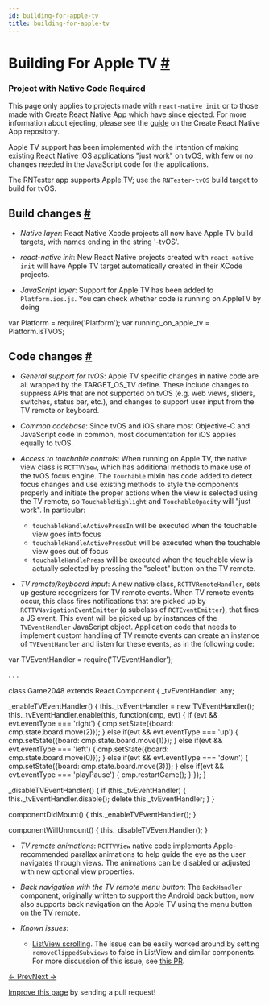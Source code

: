 ```yaml
---
id: building-for-apple-tv
title: building-for-apple-tv
---
```

<a id="content"></a><h1><a class="anchor" name="building-for-apple-tv"></a>Building For Apple TV <a class="hash-link" href="docs/building-for-apple-tv.html#building-for-apple-tv">#</a></h1><div class="banner-crna-ejected"><h3>Project with Native Code Required</h3><p>This page only applies to projects made with <code>react-native init</code> or to those made with Create React Native App which have since ejected. For more information about ejecting, please see the <a href="https://github.com/react-community/create-react-native-app/blob/master/EJECTING.md" target="_blank">guide</a> on the Create React Native App repository.</p></div><div><p>Apple TV support has been implemented with the intention of making existing React Native iOS applications "just work" on tvOS, with few or no changes needed in the JavaScript code for the applications.</p><p>The RNTester app supports Apple TV; use the <code>RNTester-tvOS</code> build target to build for tvOS.</p><h2><a class="anchor" name="build-changes"></a>Build changes <a class="hash-link" href="docs/building-for-apple-tv.html#build-changes">#</a></h2><ul><li><p><em>Native layer</em>: React Native Xcode projects all now have Apple TV build targets, with names ending in the string '-tvOS'.</p></li><li><p><em>react-native init</em>: New React Native projects created with <code>react-native init</code> will have Apple TV target automatically created in their XCode projects.</p></li><li><p><em>JavaScript layer</em>: Support for Apple TV has been added to <code>Platform.ios.js</code>.  You can check whether code is running on AppleTV by doing</p></li></ul><div class="prism language-js"><span class="token keyword">var</span> Platform <span class="token operator">=</span> <span class="token function">require</span><span class="token punctuation">(</span><span class="token string">'Platform'</span><span class="token punctuation">)</span><span class="token punctuation">;</span>
<span class="token keyword">var</span> running_on_apple_tv <span class="token operator">=</span> Platform<span class="token punctuation">.</span>isTVOS<span class="token punctuation">;</span></div><h2><a class="anchor" name="code-changes"></a>Code changes <a class="hash-link" href="docs/building-for-apple-tv.html#code-changes">#</a></h2><ul><li><p><em>General support for tvOS</em>: Apple TV specific changes in native code are all wrapped by the TARGET_OS_TV define.  These include changes to suppress APIs that are not supported on tvOS (e.g. web views, sliders, switches, status bar, etc.), and changes to support user input from the TV remote or keyboard.</p></li><li><p><em>Common codebase</em>:  Since tvOS and iOS share most Objective-C and JavaScript code in common, most documentation for iOS applies equally to tvOS.</p></li><li><p><em>Access to touchable controls</em>: When running on Apple TV, the native view class is <code>RCTTVView</code>, which has additional methods to make use of the tvOS focus engine.  The <code>Touchable</code> mixin has code added to detect focus changes and use existing methods to style the components properly and initiate the proper actions when the view is selected using the TV remote, so <code>TouchableHighlight</code> and <code>TouchableOpacity</code> will "just work".  In particular:</p><ul><li><code>touchableHandleActivePressIn</code> will be executed when the touchable view goes into focus</li><li><code>touchableHandleActivePressOut</code> will be executed when the touchable view goes out of focus</li><li><code>touchableHandlePress</code> will be executed when the touchable view is actually selected by pressing the "select" button on the TV remote.</li></ul></li><li><p><em>TV remote/keyboard input</em>: A new native class, <code>RCTTVRemoteHandler</code>, sets up gesture recognizers for TV remote events.  When TV remote events occur, this class fires notifications that are picked up by <code>RCTTVNavigationEventEmitter</code> (a subclass of <code>RCTEventEmitter</code>), that fires a JS event.  This event will be picked up by instances of the <code>TVEventHandler</code> JavaScript object.  Application code that needs to implement custom handling of TV remote events can create an instance of <code>TVEventHandler</code> and listen for these events, as in the following code:</p></li></ul><div class="prism language-js"><span class="token keyword">var</span> TVEventHandler <span class="token operator">=</span> <span class="token function">require</span><span class="token punctuation">(</span><span class="token string">'TVEventHandler'</span><span class="token punctuation">)</span><span class="token punctuation">;</span>

<span class="token punctuation">.</span>
<span class="token punctuation">.</span>
<span class="token punctuation">.</span>

<span class="token keyword">class</span> <span class="token class-name">Game2048</span> <span class="token keyword">extends</span> <span class="token class-name">React<span class="token punctuation">.</span>Component</span> <span class="token punctuation">{</span>
  _tvEventHandler<span class="token punctuation">:</span> any<span class="token punctuation">;</span>

  <span class="token function">_enableTVEventHandler</span><span class="token punctuation">(</span><span class="token punctuation">)</span> <span class="token punctuation">{</span>
    <span class="token keyword">this</span><span class="token punctuation">.</span>_tvEventHandler <span class="token operator">=</span> <span class="token keyword">new</span> <span class="token class-name">TVEventHandler</span><span class="token punctuation">(</span><span class="token punctuation">)</span><span class="token punctuation">;</span>
    <span class="token keyword">this</span><span class="token punctuation">.</span>_tvEventHandler<span class="token punctuation">.</span><span class="token function">enable</span><span class="token punctuation">(</span><span class="token keyword">this</span><span class="token punctuation">,</span> <span class="token keyword">function</span><span class="token punctuation">(</span>cmp<span class="token punctuation">,</span> evt<span class="token punctuation">)</span> <span class="token punctuation">{</span>
      <span class="token keyword">if</span> <span class="token punctuation">(</span>evt <span class="token operator">&amp;&amp;</span> evt<span class="token punctuation">.</span>eventType <span class="token operator">===</span> <span class="token string">'right'</span><span class="token punctuation">)</span> <span class="token punctuation">{</span>
        cmp<span class="token punctuation">.</span><span class="token function">setState</span><span class="token punctuation">(</span><span class="token punctuation">{</span>board<span class="token punctuation">:</span> cmp<span class="token punctuation">.</span>state<span class="token punctuation">.</span>board<span class="token punctuation">.</span><span class="token function">move</span><span class="token punctuation">(</span><span class="token number">2</span><span class="token punctuation">)</span><span class="token punctuation">}</span><span class="token punctuation">)</span><span class="token punctuation">;</span>
      <span class="token punctuation">}</span> <span class="token keyword">else</span> <span class="token keyword">if</span><span class="token punctuation">(</span>evt <span class="token operator">&amp;&amp;</span> evt<span class="token punctuation">.</span>eventType <span class="token operator">===</span> <span class="token string">'up'</span><span class="token punctuation">)</span> <span class="token punctuation">{</span>
        cmp<span class="token punctuation">.</span><span class="token function">setState</span><span class="token punctuation">(</span><span class="token punctuation">{</span>board<span class="token punctuation">:</span> cmp<span class="token punctuation">.</span>state<span class="token punctuation">.</span>board<span class="token punctuation">.</span><span class="token function">move</span><span class="token punctuation">(</span><span class="token number">1</span><span class="token punctuation">)</span><span class="token punctuation">}</span><span class="token punctuation">)</span><span class="token punctuation">;</span>
      <span class="token punctuation">}</span> <span class="token keyword">else</span> <span class="token keyword">if</span><span class="token punctuation">(</span>evt <span class="token operator">&amp;&amp;</span> evt<span class="token punctuation">.</span>eventType <span class="token operator">===</span> <span class="token string">'left'</span><span class="token punctuation">)</span> <span class="token punctuation">{</span>
        cmp<span class="token punctuation">.</span><span class="token function">setState</span><span class="token punctuation">(</span><span class="token punctuation">{</span>board<span class="token punctuation">:</span> cmp<span class="token punctuation">.</span>state<span class="token punctuation">.</span>board<span class="token punctuation">.</span><span class="token function">move</span><span class="token punctuation">(</span><span class="token number">0</span><span class="token punctuation">)</span><span class="token punctuation">}</span><span class="token punctuation">)</span><span class="token punctuation">;</span>
      <span class="token punctuation">}</span> <span class="token keyword">else</span> <span class="token keyword">if</span><span class="token punctuation">(</span>evt <span class="token operator">&amp;&amp;</span> evt<span class="token punctuation">.</span>eventType <span class="token operator">===</span> <span class="token string">'down'</span><span class="token punctuation">)</span> <span class="token punctuation">{</span>
        cmp<span class="token punctuation">.</span><span class="token function">setState</span><span class="token punctuation">(</span><span class="token punctuation">{</span>board<span class="token punctuation">:</span> cmp<span class="token punctuation">.</span>state<span class="token punctuation">.</span>board<span class="token punctuation">.</span><span class="token function">move</span><span class="token punctuation">(</span><span class="token number">3</span><span class="token punctuation">)</span><span class="token punctuation">}</span><span class="token punctuation">)</span><span class="token punctuation">;</span>
      <span class="token punctuation">}</span> <span class="token keyword">else</span> <span class="token keyword">if</span><span class="token punctuation">(</span>evt <span class="token operator">&amp;&amp;</span> evt<span class="token punctuation">.</span>eventType <span class="token operator">===</span> <span class="token string">'playPause'</span><span class="token punctuation">)</span> <span class="token punctuation">{</span>
        cmp<span class="token punctuation">.</span><span class="token function">restartGame</span><span class="token punctuation">(</span><span class="token punctuation">)</span><span class="token punctuation">;</span>
      <span class="token punctuation">}</span>
    <span class="token punctuation">}</span><span class="token punctuation">)</span><span class="token punctuation">;</span>
  <span class="token punctuation">}</span>

  <span class="token function">_disableTVEventHandler</span><span class="token punctuation">(</span><span class="token punctuation">)</span> <span class="token punctuation">{</span>
    <span class="token keyword">if</span> <span class="token punctuation">(</span><span class="token keyword">this</span><span class="token punctuation">.</span>_tvEventHandler<span class="token punctuation">)</span> <span class="token punctuation">{</span>
      <span class="token keyword">this</span><span class="token punctuation">.</span>_tvEventHandler<span class="token punctuation">.</span><span class="token function">disable</span><span class="token punctuation">(</span><span class="token punctuation">)</span><span class="token punctuation">;</span>
      <span class="token keyword">delete</span> <span class="token keyword">this</span><span class="token punctuation">.</span>_tvEventHandler<span class="token punctuation">;</span>
    <span class="token punctuation">}</span>
  <span class="token punctuation">}</span>

  <span class="token function">componentDidMount</span><span class="token punctuation">(</span><span class="token punctuation">)</span> <span class="token punctuation">{</span>
    <span class="token keyword">this</span><span class="token punctuation">.</span><span class="token function">_enableTVEventHandler</span><span class="token punctuation">(</span><span class="token punctuation">)</span><span class="token punctuation">;</span>
  <span class="token punctuation">}</span>

  <span class="token function">componentWillUnmount</span><span class="token punctuation">(</span><span class="token punctuation">)</span> <span class="token punctuation">{</span>
    <span class="token keyword">this</span><span class="token punctuation">.</span><span class="token function">_disableTVEventHandler</span><span class="token punctuation">(</span><span class="token punctuation">)</span><span class="token punctuation">;</span>
  <span class="token punctuation">}</span></div><ul><li><p><em>TV remote animations</em>: <code>RCTTVView</code> native code implements Apple-recommended parallax animations to help guide the eye as the user navigates through views.  The animations can be disabled or adjusted with new optional view properties.</p></li><li><p><em>Back navigation with the TV remote menu button</em>: The <code>BackHandler</code> component, originally written to support the Android back button, now also supports back navigation on the Apple TV using the menu button on the TV remote.</p></li><li><p><em>Known issues</em>:</p><ul><li><a href="https://github.com/facebook/react-native/issues/12793" target="_blank">ListView scrolling</a>.  The issue can be easily worked around by setting <code>removeClippedSubviews</code> to false in ListView and similar components.  For more discussion of this issue, see <a href="https://github.com/facebook/react-native/pull/12944" target="_blank">this PR</a>.</li></ul></li></ul></div><div class="docs-prevnext"><a class="docs-prev" href="docs/communication-ios.html#content">← Prev</a><a class="docs-next" href="docs/native-modules-android.html#content">Next →</a></div><p class="edit-page-block"><a target="_blank" href="https://github.com/facebook/react-native/blob/master/docs/BuildingForAppleTV.md">Improve this page</a> by sending a pull request!</p>